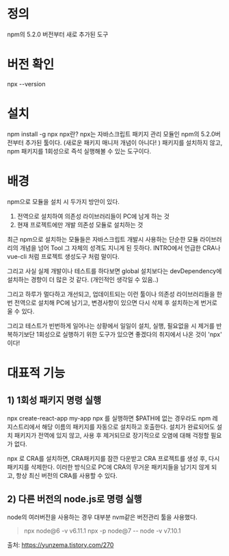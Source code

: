 # 정의
npm의 5.2.0 버전부터 새로 추가된 도구

# 버전 확인
npx --version

# 설치
npm install -g npx
npx란?
npx는 자바스크립트 패키지 관리 모듈인 npm의 5.2.0버전부터 추가된 툴이다. (새로운 패키지 매니저 개념이 아니다! )
패키지를 설치하지 않고, npm 패키지를 1회성으로 즉석 실행해볼 수 있는 도구이다.
 
 
# 배경
npm으로 모듈을 설치 시 두가지 방안이 있다.
 
1) 전역으로 설치하여 의존성 라이브러리들이 PC에 남게 하는 것
2) 현재 프로젝트에만 개발 의존성 모듈로 설치하는 것
 
최근 npm으로 설치하는 모듈들은 자바스크립트 개발시 사용하는 단순한 모듈 라이브러리의 개념을 넘어 Tool 그 자체의 성격도 지니게 된 듯하다. INTRO에서 언급한 CRA나 vue-cli 처럼 프로젝트 생성도구 처럼 말이다.
 
그리고 사실 실제 개발이나 테스트를 하다보면 global 설치보다는 devDependency에 설치하는 경향이 더 많은 것 같다. (개인적인 생각일 수 있음..)
 
그리고 하루가 멀다하고 개선되고, 업데이트되는 이런 툴이나 의존성 라이브러리들을 한번 전역으로 설치해 PC에 남기고, 변경사항이 있으면 다시 삭제 후 설치하는게 번거로울 수 있다.
 
그리고 테스트가 빈번하게 일어나는 상황에서 일일이 설치, 실행, 필요없을 시 제거를 반복하기보단 1회성으로 실행하기 위한 도구가 있으면 좋겠다의 취지에서 나온 것이 'npx' 이다!
 
 
# 대표적 기능
 
## 1) 1회성 패키지 명령 실행
npx create-react-app my-app
npx <command>를 실행하면 $PATH에 없는 경우라도 npm 레지스트리에서 해당 이름의 패키지를 자동으로 설치하고 호출한다. 설치가 완료되어도 설치 패키지가 전역에 있지 않고, 사용 후 제거되므로 장기적으로 오염에 대해 걱정할 필요가 없다.
 
npx 로 CRA를 설치하면, CRA패키지를 잠깐 다운받고 CRA 프로젝트를 생성 후, 다시 패키지를 삭제한다.
이러한 방식으로 PC에 CRA의 무거운 패키지들을 남기지 않게 되고, 항상 최신 버전의 CRA를 사용할 수 있다.
 
## 2) 다른 버전의 node.js로 명령 실행
node의 여러버전을 사용하는 경우 대부분 nvm같은 버전관리 툴을 사용했다. 
> npx node@6 -v
v6.11.1
> npx -p node@7 -- node -v
v7.10.1

출처: <https://yunzema.tistory.com/270> 
